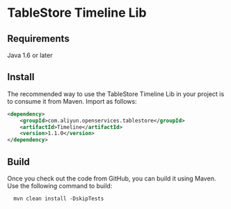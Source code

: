 
# TableStore Timeline Lib


## Requirements
Java 1.6 or later

## Install
The recommended way to use the TableStore Timeline Lib in your project is to consume it from Maven. Import as follows:
```xml
<dependency>
    <groupId>com.aliyun.openservices.tablestore</groupId>
    <artifactId>Timeline</artifactId>
    <version>1.1.0</version>
</dependency>
```

## Build
Once you check out the code from GitHub, you can build it using Maven. Use the following command to build:
```shell
  mvn clean install -DskipTests
```
 
 
